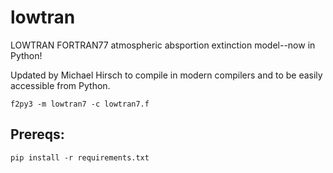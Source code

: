 # lowtran
LOWTRAN FORTRAN77 atmospheric absportion extinction model--now in Python!

Updated by Michael Hirsch to compile in modern compilers and to be easily accessible from Python.

```
f2py3 -m lowtran7 -c lowtran7.f
```
Prereqs:
--------
```
pip install -r requirements.txt
```
